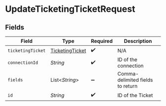 # UpdateTicketingTicketRequest


## Fields

| Field                                                     | Type                                                      | Required                                                  | Description                                               |
| --------------------------------------------------------- | --------------------------------------------------------- | --------------------------------------------------------- | --------------------------------------------------------- |
| `ticketingTicket`                                         | [TicketingTicket](../../models/shared/TicketingTicket.md) | :heavy_check_mark:                                        | N/A                                                       |
| `connectionId`                                            | *String*                                                  | :heavy_check_mark:                                        | ID of the connection                                      |
| `fields`                                                  | List\<*String*>                                           | :heavy_minus_sign:                                        | Comma-delimited fields to return                          |
| `id`                                                      | *String*                                                  | :heavy_check_mark:                                        | ID of the Ticket                                          |